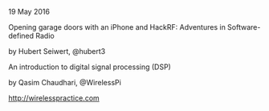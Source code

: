19 May 2016

Opening garage doors with an iPhone and HackRF: Adventures in Software-defined Radio 

by Hubert Seiwert, @hubert3




An introduction to digital signal processing (DSP) 

by Qasim Chaudhari, @WirelessPi

http://wirelesspractice.com 
